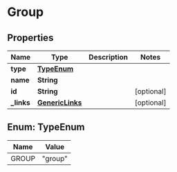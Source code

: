 # Group

## Properties
Name | Type | Description | Notes
------------ | ------------- | ------------- | -------------
**type** | [**TypeEnum**](#TypeEnum) |  | 
**name** | **String** |  | 
**id** | **String** |  |  [optional]
**_links** | [**GenericLinks**](GenericLinks.md) |  |  [optional]

<a name="TypeEnum"></a>
## Enum: TypeEnum
Name | Value
---- | -----
GROUP | &quot;group&quot;
